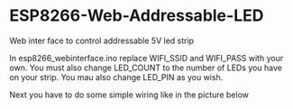 # ESP8266-Web-Addressable-LED
Web inter face to control addressable 5V led strip

In esp8266_webinterface.ino replace WIFI_SSID and WIFI_PASS with your own. You must also change LED_COUNT to the number of LEDs you have on your strip. You mau also change LED_PIN as you wish.

Next you have to do some simple wiring like in the picture below
